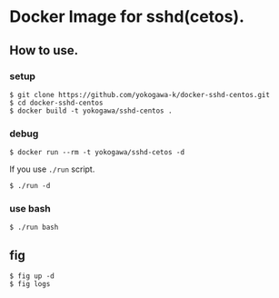 Docker Image for sshd(cetos).
====

How to use.
----

### setup

```console
$ git clone https://github.com/yokogawa-k/docker-sshd-centos.git
$ cd docker-sshd-centos
$ docker build -t yokogawa/sshd-centos .
```

### debug

```console
$ docker run --rm -t yokogawa/sshd-cetos -d
```

If you use `./run` script.

```console
$ ./run -d
```

### use bash

```console
$ ./run bash
```

fig
----

```console
$ fig up -d
$ fig logs
```

